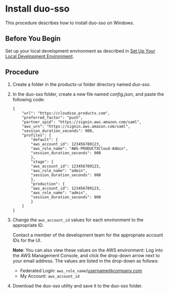 # Install duo-sso

This procedure describes how to install duo-sso on Windows.

## Before You Begin

Set up your local development environment as described in [Set Up Your Local Development Environment](../README.md#set-up-your-local-development-environment).

## Procedure

1. Create a folder in the productx-ui folder directory named _duo-sso_.
1. In the duo-sso folder, create a new file named _config.json_, and paste the following code:

	```
	{
		"url": "https://cloudsso.productx.com",
		"preferred_factor": "push",
		"partner_spid": "https://signin.aws.amazon.com/saml",
		"aws_urn": "https://signin.aws.amazon.com/saml",
		"session_duration_seconds": 900,
		"profiles": {
			"default": {
			"aws_account_id": 123456789123,
			"aws_role_name": "AWS-PRODUCTXCloud-Admin",
			"session_duration_seconds": 900
			},    
			"stage": {
			"aws_account_id": 123456789123,
			"aws_role_name": "admin",
			"session_duration_seconds": 900
			},
			"production": {
			"aws_account_id": 123456789123,
			"aws_role_name": "admin",
			"session_duration_seconds": 900
			}    
		}
	}
	```
1. Change the ```aws_account_id``` values for each environment to the appropriate ID. 
	
	Contact a member of the development team for the appropriate account IDs for the UI.

	**Note**: You can also view these values on the AWS environment: Log into the AWS Management Console, and click the drop-down arrow next to your email address. The values are listed in the drop-down as follows:
	* Federated Login: ```aws_role_name```/username@company.com
	* My Account: ```aws_account_id```
	
1. Download the duo-sso utility and save it to the duo-sso folder.